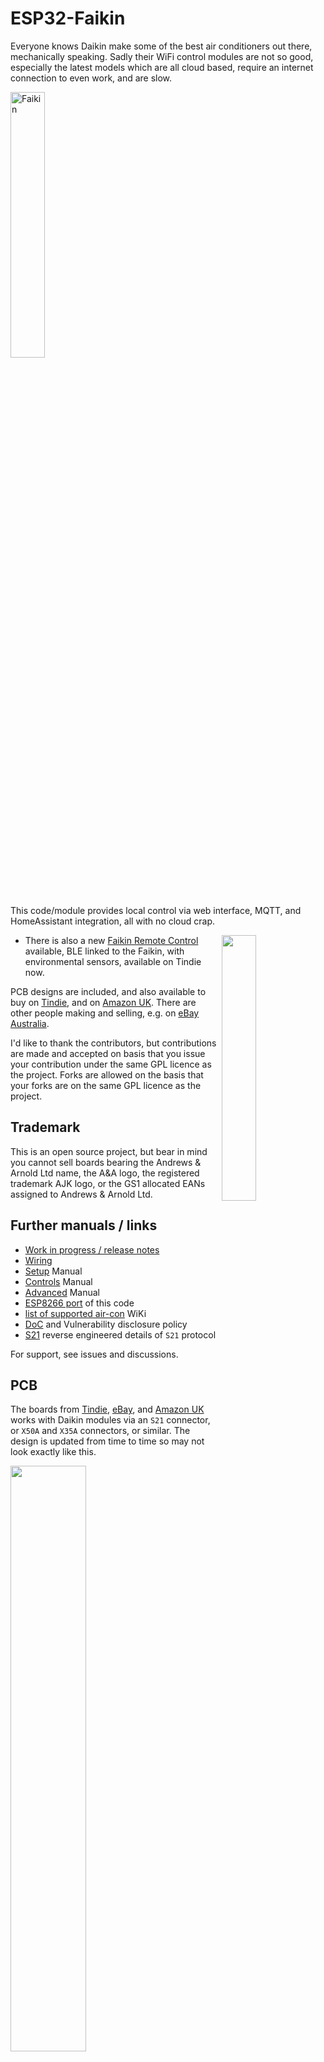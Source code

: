 # ESP32-Faikin

Everyone knows Daikin make some of the best air conditioners out there, mechanically speaking. Sadly their WiFi control modules are not so good, especially the latest models which are all cloud based, require an internet connection to even work, and are slow.

[<img src="https://github.com/user-attachments/assets/338f32f4-08dc-4355-88a8-cc47ec79a074" width=33% alt="Faikin">](https://www.youtube.com/watch?v=2telNgGL2u8 "Faikin")

This code/module provides local control via web interface, MQTT, and HomeAssistant integration, all with no cloud crap.

<img src=https://github.com/user-attachments/assets/110f49e2-de9f-41c9-82de-0c65e32430b9 width=33% align=right>

* There is also a new [Faikin Remote Control](https://remote.revk.uk/) available, BLE linked to the Faikin, with environmental sensors, available on Tindie now.

PCB designs are included, and also available to buy on [Tindie](https://www.tindie.com/stores/revk/), and on [Amazon UK](https://www.amazon.co.uk/dp/B0C2ZYXNYQ). There are other people making and selling, e.g. on [eBay Australia](https://www.ebay.com.au/itm/186860658654).

I'd like to thank the contributors, but contributions are made and accepted on basis that you issue your contribution under the same GPL licence as the project. Forks are allowed on the basis that your forks are on the same GPL licence as the project.

## Trademark

This is an open source project, but bear in mind you cannot sell boards bearing the Andrews & Arnold Ltd name, the A&A logo, the registered trademark AJK logo, or the GS1 allocated EANs assigned to Andrews & Arnold Ltd.

## Further manuals / links

- [Work in progress / release notes](https://github.com/revk/ESP32-Faikin/wiki/Work-in-progress)
- [Wiring](https://github.com/revk/ESP32-Faikin/wiki/Wiring)
- [Setup](Manuals/Setup.md) Manual
- [Controls](Manuals/Controls.md) Manual
- [Advanced](Manuals/Advanced.md) Manual
- [ESP8266 port](https://github.com/Sonic-Amiga/ESP8266-Faikin) of this code
- [list of supported air-con](https://github.com/revk/ESP32-Faikin/wiki/List-of-confirmed-working-air-con-units) WiKi
- [DoC](Manuals/DoC.md) and Vulnerability disclosure policy
- [S21](Manuals/S21.md) reverse engineered details of `S21` protocol

For support, see issues and discussions.

## PCB

The boards from [Tindie](https://www.tindie.com/stores/revk/), [eBay](https://www.ebay.com.au/itm/186860658654), and [Amazon UK](https://www.amazon.co.uk/dp/B0C2ZYXNYQ) works with Daikin modules via an `S21` connector, or `X50A` and `X35A` connectors, or similar. The design is updated from time to time so may not look exactly like this.

<img src=PCB/Faikin/Faikin.png width=49%><img src=PCB/Faikin/Faikin-bottom.png width=49%>

Supplied in a 70x70 panel as an assembled PCB with snap off parts down to two sizes. 45x36mm or 40x16mm.

<img src=PCB/Faikin/Faikin-panel.png width=49%><img src=PCB/Faikin/Faikin-alt-bottom.png width=49%>

## Why I made this

The history is that, after years of using Daikin air-con in my old home, and using the local http control, in my new house in Wales the WiFi was all cloud based with no local control, and useless, and slow. Just configuring it was a nightmare. I spent all day reverse engineering it and making a new module to provide local control. Pull requests and feature ideas welcome.

This whole project is almost entirely by me, but with some valuable contributions from others (thank you). All of my bits are copyright by me and Andrews & Arnold Ltd who sponsor the whole project, and released under GPL. Whilst not required by the licence, attribution and links would be appreciated if you reuse this.

## How to get one

As mentioned, [Tindie](https://www.tindie.com/stores/revk/), [eBay](https://www.ebay.com.au/itm/186860658654), and [Amazon UK](https://www.amazon.co.uk/dp/B0C2ZYXNYQ).

But also, the PCB designs are published, including production files for [JLCPCB](https://jlcpcb.com). You need to remove trademarks, etc, and you would also need something to program them (TC2030 lead). Obviously you need some experience with PCB ordering and diagnostics if getting your own boards made.

# Set-up

Appears as access point with simple web page to set up on local WiFI. On iPhone the setup page auto-loads.

![WiFi1](Manuals/WiFi1.png)

![WiFi2](Manuals/WiFi2.png)

# Operation

Local interactive web control page using *hostname*.local, no app required, no external internet required.

![WiFi3](Manuals/WiFi3.png)

- [Setup](Manuals/Setup.md) Manual
- [Controls](Manuals/Controls.md) Manual
- [Advanced](Manuals/Advanced.md) Manual

# Design

* KiCad PCB designs included, with JLCPCB production files
* 3D printed case STL files
* Documentation of reverse engineered protocol included

Basically, Daikin have gone all cloudy with the latest WiFi controllers. This module is designed to provide an alternative.

<img src="Manuals/MiSensor.jpg" align=right width="25%">

* Simple local web based control with live websocket status, easy to save as desktop icon on a mobile phone
* MQTT reporting and controls
* Works with Home Assistant over MQTT - note Home Assistant can work with HomeKit
* Includes linux mysql/mariadb based logging and graphing tools
* Works with [EnvMon](https://github.com/revk/ESP32-EnvMon) Environmental Monitor for finer control and status display
* or, works with BlueCoinT and Telink [BLE temperature sensor](Manuals/BLE.md) as a remote reference in an auto mode
* Automatically works out if S21 or X50 protocol (used on bigger/ducted units)
* Backwards compatible direct `/aircon/...` URLs

# Building code yourself

Git clone this `--recursive` to get all the submodules. Build commands such as `make` or `idf.py` should be run inside the `ESP` directory. There are make targets for other variations, but this hardware is the `make pico`, `make s2` (ESP32-S2) or `make s3` (ESP32-S3) version. The `make` actually runs the normal `idf.py` to build which then uses cmake. `make menuconfig` can be used to fine tune the settings, but the defaults should be mostly sane. `make flash` should work to program. If flashing yourself, you will need a programming lead, e.g. [Tazmotizer](https://github.com/revk/Shelly-Tasmotizer-PCB) or similar, and of course the full ESP IDF environment. The latest boards also have 4 pads for direct USB connection to flash with no adaptor. The modules on Amazon come pre-loaded and can upgrade over the air.

If you forget to clone with `--recursive`, run `python setup_submodules.py` (or
`setup_submodules.bat` on Windows) in the repository root to fetch all the
required libraries.

When building on Windows you also need a POSIX environment like MSYS2 or
Cygwin installed. Ensure the `gcc` compiler from that environment is available
in your `PATH` so `build.bat` can compile the helper tools.  The helper tool
`revk_settings` also depends on the [libpopt](https://github.com/rpm-software-management/popt)
library.  Install the corresponding `popt` development package (e.g.
`pacman -S mingw-w64-x86_64-popt` on MSYS2 or `libpopt-dev` on Debian
derivatives) so `popt.h` is available during compilation.  A minimal
`err.h` shim is bundled under `ESP/include` so building does not require
the BSD err library.

Before invoking `idf.py` directly, run `python generate_settings.py` in the
repository root (or `make settings.h` on platforms with `csh` installed).  This
script fetches all submodules, builds the `revk_settings` helper tool, and
creates the required `main/settings.c` and `main/settings.h` files. Without
these files CMake will fail during `idf.py set-target`.

The code is normally set up to automatically upgrade the software, checking roughtly once a week. You can change this in settings via MQTT.

If you build yourself, you either need no code signing, or your own signing key. This will break auto-updates which try to load my code releases, so you need to adjuist settings `otahost` and `otaauto` accordingly. You can set these in the build config, along with WiFi settings, etc.

If you want to purchase a pre-loaded assembled PCB, see [Tindie](https://www.tindie.com/stores/revk/), and [Amazon UK](https://www.amazon.co.uk/dp/B0C2ZYXNYQ).

## Extended HTTP API

The firmware includes a set of stub handlers matching the Daikin HTTP modules.
These endpoints store the most recent parameters so that third party clients
continue to operate while hardware integration is completed.

```
/common/get_remote_method
/common/set_remote_method
/aircon/get_timer
/aircon/set_timer
/aircon/get_price
/aircon/set_price
/aircon/get_target
/aircon/set_target
/aircon/get_program
/aircon/set_program
/aircon/get_scdltimer
/aircon/set_scdltimer
/common/get_notify
/common/set_notify
/common/set_regioncode
/common/set_led
/common/reboot
/aircon/get_year_power
/aircon/get_week_power
```

Hardware support now covers the majority of these handlers.  Timer,
program and schedule timer requests are forwarded via S21 commands and
the notify, remote method, region and power history APIs query the
unit before replying.  Only the pricing endpoints remain local-only.

## Flashing code

You will need to connect a suitable programming lead. Boards have a header for USB. The very latest design (expected on Amazon around Sep 2024) has a tag-connect compatible header for a [TC2030-USB-NL](https://www.tag-connect.com/product/tc2030-usb-nl) lead.

See [https://github.com/revk/ESP32-RevK](https://github.com/revk/ESP32-RevK) for more details of how to flash the files easily.
